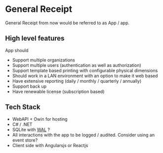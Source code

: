 # General Receipt

General Receipt from now would be referred to as App / app.

High level features
-------------------

App should 

 - Support multiple organizations
 - Support multiple users (authentication as well as authorization)
 - Support template based printing with configurable physical dimensions
 - Should work in a LAN environment with an option to make it web based
 - Have extensive reporting (daily / monthly / quarterly / annually)
 - Support back up
 - Have renewable license (subscription based)
 
Tech Stack
----------

 - WebAPI + Owin for hosting
 - C# / .NET 
 - SQLite with [WAL](http://www.sqlite.org/draft/wal.html) ?
 - All interactions with the app to be logged / audited. Consider using an event store?
 - Client side with Angularsjs or Reactjs
 
 
 

